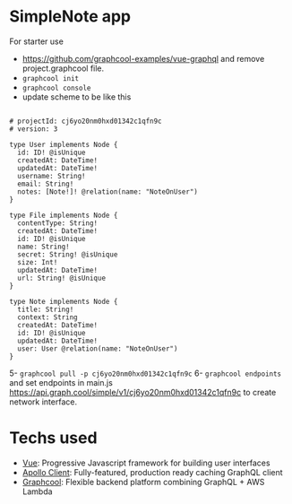 # SimpleNote app


For starter use 

- https://github.com/graphcool-examples/vue-graphql and remove project.graphcool file.
- `graphcool init`
- `graphcool console`
- update scheme to be like this 

```

# projectId: cj6yo20nm0hxd01342c1qfn9c
# version: 3

type User implements Node {
  id: ID! @isUnique
  createdAt: DateTime!
  updatedAt: DateTime!
  username: String!
  email: String!
  notes: [Note!]! @relation(name: "NoteOnUser")
}

type File implements Node {
  contentType: String!
  createdAt: DateTime!
  id: ID! @isUnique
  name: String!
  secret: String! @isUnique
  size: Int!
  updatedAt: DateTime!
  url: String! @isUnique
}

type Note implements Node {
  title: String!
  context: String
  createdAt: DateTime!
  id: ID! @isUnique
  updatedAt: DateTime!
  user: User @relation(name: "NoteOnUser")
}
```

5- `graphcool pull -p cj6yo20nm0hxd01342c1qfn9c`
6- `graphcool endpoints` and set endpoints in main.js https://api.graph.cool/simple/v1/cj6yo20nm0hxd01342c1qfn9c to create network interface.



# Techs used

* [Vue](https://vuejs.org/): Progressive Javascript framework for building user interfaces 
* [Apollo Client](https://github.com/apollographql/apollo-client): Fully-featured, production ready caching GraphQL client
* [Graphcool](https://www.graph.cool): Flexible backend platform combining GraphQL + AWS Lambda
